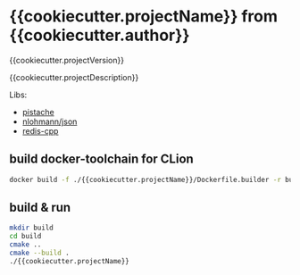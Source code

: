 # {{cookiecutter.projectName}} from {{cookiecutter.author}}

{{cookiecutter.projectVersion}}

{{cookiecutter.projectDescription}}

Libs:
- [pistache](https://github.com/oktal/pistache.git)
- [nlohmann/json](https://github.com/nlohmann/json.git)
- [redis-cpp](https://github.com/tdv/redis-cpp.git)

## build docker-toolchain for CLion
```bash
docker build -f ./{{cookiecutter.projectName}}/Dockerfile.builder -r builder:1
```

## build & run
```bash
mkdir build
cd build
cmake ..
cmake --build .
./{{cookiecutter.projectName}}
```